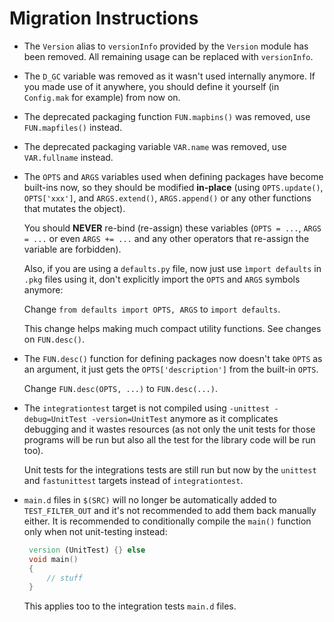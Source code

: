Migration Instructions
======================

* The `Version` alias to `versionInfo` provided by the `Version` module has been
  removed. All remaining usage can be replaced with `versionInfo`.

* The `D_GC` variable was removed as it wasn't used internally anymore.
  If you made use of it anywhere, you should define it yourself (in `Config.mak`
  for example) from now on.

* The deprecated packaging function `FUN.mapbins()` was removed, use
  `FUN.mapfiles()` instead.

* The deprecated packaging variable `VAR.name` was removed, use `VAR.fullname`
  instead.

* The ``OPTS`` and ``ARGS`` variables used when defining packages have become
  built-ins now, so they should be modified **in-place** (using
  ``OPTS.update()``, ``OPTS['xxx']``, and ``ARGS.extend()``, ``ARGS.append()``
  or any other functions that mutates the object).

  You should **NEVER** re-bind (re-assign) these variables (``OPTS = ...``,
  ``ARGS = ...`` or even ``ARGS += ...`` and any other operators that re-assign
  the variable are forbidden).

  Also, if you are using a ``defaults.py`` file, now just use ``ìmport
  defaults`` in ``.pkg`` files using it, don't explicitly import the ``OPTS``
  and ``ARGS`` symbols anymore:

  Change ``from defaults import OPTS, ARGS`` to ``import defaults``.

  This change helps making much compact utility functions. See changes on
  ``FUN.desc()``.

* The ``FUN.desc()`` function for defining packages now doesn't take ``OPTS`` as
  an argument, it just gets the ``OPTS['description']`` from the built-in
  ``OPTS``.

  Change ``FUN.desc(OPTS, ...)`` to ``FUN.desc(...)``.

* The `integrationtest` target is not compiled using `-unittest -debug=UnitTest
  -version=UnitTest` anymore as it complicates debugging and it wastes resources
  (as not only the unit tests for those programs will be run but also all the
  test for the library code will be run too).

  Unit tests for the integrations tests are still run but now by the `unittest`
  and `fastunittest` targets instead of `integrationtest`.

* `main.d` files in `$(SRC)` will no longer be automatically added to
  `TEST_FILTER_OUT` and it's not recommended to add them back manually either.
   It is recommended to conditionally compile the `main()` function only when
   not unit-testing instead:

   ```d
    version (UnitTest) {} else
    void main()
    {
        // stuff
    }
    ```

    This applies too to the integration tests `main.d` files.

